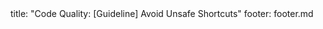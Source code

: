 <frontmatter>
title: "Code Quality: [Guideline] Avoid Unsafe Shortcuts"
footer: footer.md
</frontmatter>

<include src="container-inPage-asFlat.md" boilerplate />